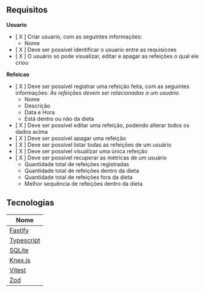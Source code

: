 ## Requisitos

**Usuario**

- [ X ] Criar usuario, com as seguintes informações:
  - Nome
- [ X ] Deve ser possivel identificar o usuario entre as requisicoes
- [ X ] O usuário só pode visualizar, editar e apagar as refeições o qual ele criou

**Refeicao**

- [ X ] Deve ser possível registrar uma refeição feita, com as seguintes informações:
  _As refeições devem ser relacionadas a um usuário._
  - Nome
  - Descrição
  - Data e Hora
  - Está dentro ou não da dieta
- [ X ] Deve ser possível editar uma refeição, podendo alterar todos os dados acima
- [ X ] Deve ser possível apagar uma refeição
- [ X ] Deve ser possível listar todas as refeições de um usuário
- [ X ] Deve ser possível visualizar uma única refeição
- [ X ] Deve ser possível recuperar as métricas de um usuário
  - Quantidade total de refeições registradas
  - Quantidade total de refeições dentro da dieta
  - Quantidade total de refeições fora da dieta
  - Melhor sequência de refeições dentro da dieta

## Tecnologias

| Nome                                           |
| ---------------------------------------------- |
| [Fastify](https://fastify.dev/)                |
| [Typescript](https://www.typescriptlang.org/)  |
| [SQLite](https://www.npmjs.com/package/sqlite) |
| [Knex.js](https://knexjs.org/)                 |
| [Vitest](https://vitest.dev/)                  |
| [Zod](https://zod.dev/)                        |
